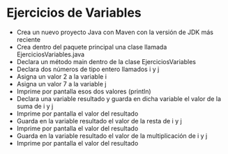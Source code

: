 # Ejercicios de Variables

* Crea un nuevo proyecto Java con Maven con la versión de JDK más reciente
* Crea dentro del paquete principal una clase llamada EjerciciosVariables.java
* Declara un método main dentro de la clase EjerciciosVariables
* Declara dos números de tipo entero llamados i y j
* Asigna un valor 2 a la variable i
* Asigna un valor 7 a la variable j
* Imprime por pantalla esos dos valores (println)
* Declara una variable resultado y guarda en dicha variable el valor de la suma de i y j
* Imprime por pantalla el valor del resultado
* Guarda en la variable resultado el valor de la resta de i y j
* Imprime por pantalla el valor del resultado
* Guarda en la variable resultado el valor de la multiplicación de i y j
* Imprime por pantalla el valor del resultado
